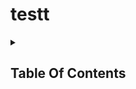 # testt
<details>
  <summary><h2> Table Of Contents </h2></summary>
### ➤ [JEE Mains]()
### ➤ [JEE Advanced]()
</details>
